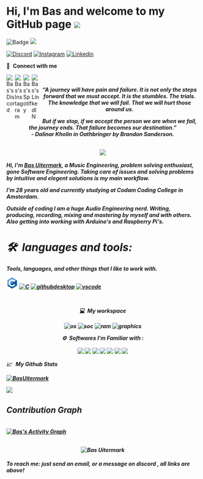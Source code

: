 # Hi, I'm Bas and welcome to my GitHub page <img src="https://media.giphy.com/media/hvRJCLFzcasrR4ia7z/giphy.gif" width=25> 

![Badge](https://visitor-counter-badge.vercel.app/api/BasUitermark/BasUitermark) <a href="https://www.github.com/BasUitermark" target="_blank" rel="noreferrer"><img
src="https://img.shields.io/github/followers/BasUitermark?logo=github&style=for-the-badge&color=0891b2&labelColor=1c1917" /></a>

[![Discord](https://img.shields.io/static/v1?label=&labelColor=6E85D3&message=BasUitermark&color=555555&style=flat&logo=discord&logoColor=white)](https://discord.com/users/Pr1mal#8174)
[![Instagram](https://img.shields.io/badge/-Instagram-c13584?style=flat&labelColor=c13584&logo=instagram&logoColor=white)](https://www.instagram.com/pr1mal_one/)
[![Linkedin](https://img.shields.io/static/v1?label=&message=Linkedin&color=0E7FBF&&&style=flat&logo=linkedin&logoColor=white)](https://www.linkedin.com/in/bas-uitermark-7851751a4/)

🔗 &nbsp;**Connect with me**
<p align="left">
<a href="https://discordapp.com/channels/@me/Pr1mal#8174/">
  <img align="left" alt="Bas's Discord" width="22px" src="https://raw.githubusercontent.com/peterthehan/peterthehan/master/assets/discord.svg" />
</a>
<a href="https://www.instagram.com/pr1mal_one/">
  <img align="left" alt="Bas's Instagram" width="22px" src="https://raw.githubusercontent.com/rahuldkjain/github-profile-readme-generator/master/src/images/icons/Social/instagram.svg" />
</a>
<a href="https://open.spotify.com/user/1182341298?si=0f9dc40408a3482e">
  <img align="left" alt="Bas's Spotify" width="22px" src="https://github.com/rahuldkjain/github-profile-readme-generator/blob/master/src/images/icons/Social/spotify.svg" />
</a>
<a href="https://www.linkedin.com/in/bas-uitermark-7851751a4/">
  <img align="left" alt="Bas's LinkedIN" width="22px" src="https://raw.githubusercontent.com/peterthehan/peterthehan/master/assets/linkedin.svg" />
</a>

<br />
</h1>

<p align='center'><em><b>“A journey will have pain and failure. It is not only the steps forward that we must accept. It is the stumbles. The trials. The knowledge that we will fail. That we will hurt those around us.

<p align='center'><em><b>But if we stop, if we accept the person we are when we fail, the journey ends. That failure becomes our destination.”</b></em>
<br/>
 <em><b>- Dalinar Kholin in Oathbringer by Brandon Sanderson.</b></em>
<br><br/>

<p align="center">
  <a href="https://github.com/DenverCoder1/readme-typing-svg"><img src="https://readme-typing-svg.herokuapp.com?lines=Computer+Science+Student;Music%20Enthusiast;Cats;Always%20learning%20new%20things;Reading&center=true&width=500&height=50"></a>
</p>

Hi, I'm [Bas Uitermark](https://github.com/BasUitermark), a Music Engineering, problem solving enthusiast, gone Software Engineering. Taking care of issues and solving problems by intuitive and elegent solutions is my main workflow.

I'm 28 years old and currently studying at Codam Coding College in Amsterdam.

Outside of coding I am a huge Audio Engineering nerd. Writing, producing, recording, mixing and mastering by myself and with others. Also getting into working with Arduino's and Raspberry Pi's.

# 🛠 **&nbsp;languages and tools:** 
<i>Tools, languages, and other things that I like to work with.</i> 

<a href="https://docs.microsoft.com/en-us/cpp/?view=msvc-170" target="_blank" rel="noreferrer"><img src="https://raw.githubusercontent.com/devicons/devicon/master/icons/c/c-original.svg" height="30" alt="C" /></a>
<a href="https://www.python.org/" target="_blank" rel="noreferrer"><img src="https://cdn.jsdelivr.net/gh/devicons/devicon/icons/python/python-original.svg" height="30" alt="C" /></a>
<a href="https://desktop.github.com/" target="_blank" rel="noreferrer"><img src="https://avatars.githubusercontent.com/u/13171334?s=200&v=4" height="30" alt="githubdesktop" /></a>
<a href="https://code.visualstudio.com/" target="_blank" rel="noreferrer"><img src="https://upload.wikimedia.org/wikipedia/commons/thumb/9/9a/Visual_Studio_Code_1.35_icon.svg/1024px-Visual_Studio_Code_1.35_icon.svg.png" height="30" alt="vscode" /></a>


<br>

<p align='center'>
  💻 &nbsp;My workspace<br/><br/>
  <img alt="os" src="https://img.shields.io/badge/Manjaro-LENOVO_Legion_5_Pro-0078D6?style=for-the-badge&logo=manjaro&logoColor=white" />
  <img alt="soc" src="https://img.shields.io/badge/AMD_Ryzen_7_5800H_i5-0071C5?style=for-the-badge&logo=amd&logoColor=white" />
  <img alt="ram" src="https://img.shields.io/badge/RAM-17GB-%230071C5.svg?&style=for-the-badge&logoColor=white" />
  <img alt="graphics" src="https://img.shields.io/badge/NVIDIA-GTX3600-76B900?style=for-the-badge&logo=nvidia&logoColor=white" />
</p>

<p align='center'>
  ⚙️ &nbsp;Softwares I'm Familiar with :<br><br>
<img src="https://img.shields.io/badge/Visual_Studio_Code-0078D4?style=for-the-badge&logo=visual%20studio%20code&logoColor=white" />
<img src="https://img.shields.io/badge/Blender-FFA500?style=for-the-badge&logo=blender&logoColor=white" />
<img src="https://img.shields.io/badge/Cubase-D83B01?style=for-the-badge&logo=cubase&logoColor=white" />
<img src="https://img.shields.io/badge/Reaper-0078D4?style=for-the-badge&logo=reaper&logoColor=white" />
<img src="https://img.shields.io/badge/Adobe%20Premiere%20Pro-9999FF?style=for-the-badge&logo=Adobe%20Premiere%20Pro&logoColor=black" />
<img src="https://img.shields.io/badge/Microsoft_Office-D83B01?style=for-the-badge&logo=microsoft-office&logoColor=white" />
<img src="https://img.shields.io/badge/Google_Sheets-1fa643?style=for-the-badge&logo=google&logoColor=white" />
</p>

📈 &nbsp; My Github Stats
<p align="left"> <a href="https://github.com/ryo-ma/github-profile-trophy"><img src="https://github-profile-trophy.vercel.app/?username=BasUitermark&theme=darkhub&margin-w=15&margin-h=15&coloumn=3&row=1" alt="BasUitermark" /></a> </p>

<a href="http://www.github.com/BasUitermark"><img src="https://github-readme-streak-stats.herokuapp.com/?user=BasUitermark&stroke=ffffff&background=000000&ring=0891b2&fire=FF0000&currStreakNum=ffffff&currStreakLabel=0891b2&sideNums=ffffff&sideLabels=ffffff&dates=ffffff&hide_border=false" /></a>
  
## Contribution Graph
  <br/>
   <a href="https://github.com/BasUitermark"><img alt="Bas's Activity Graph" src="https://activity-graph.herokuapp.com/graph?username=BasUitermark&custom_title=Bass%20Uitermark's%20Contribution%20Graph&theme=react-dark" /></a>
  <br/>

<br/>

<p align="center"> <img src="https://komarev.com/ghpvc/?username=BasUitermark&label=Profile%20views&color=blueviolet&style=flat" alt="Bas Uitermark" /> </p>

#### To reach me: just send an email, or a message on discord , all links are above! 
